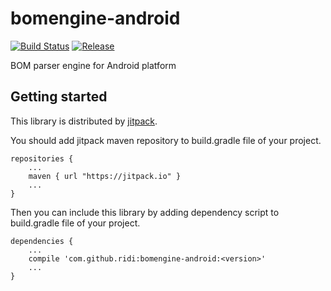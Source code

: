 # bomengine-android

[![Build Status](https://travis-ci.org/ridi/bomengine-android.svg?branch=master)](https://travis-ci.org/ridi/bomengine-android)
[![Release](https://jitpack.io/v/ridi/bomengine-android.svg)](https://jitpack.io/#ridi/bomengine-android)

BOM parser engine for Android platform

## Getting started

This library is distributed by [jitpack](https://jitpack.io).

You should add jitpack maven repository to build.gradle file of your project.

```
repositories {
    ...
    maven { url "https://jitpack.io" }
    ...
}
```

Then you can include this library by adding dependency script to build.gradle file of your project.

```
dependencies {
    ...
    compile 'com.github.ridi:bomengine-android:<version>'
    ...
}
```
